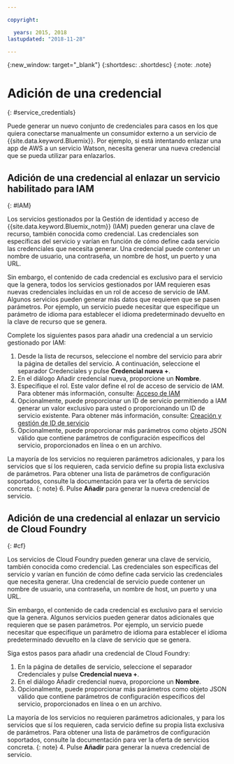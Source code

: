 ```yaml
---

copyright:

  years: 2015, 2018
lastupdated: "2018-11-28"

---
```


{:new_window: target="_blank"}
{:shortdesc: .shortdesc}
{:note: .note}


# Adición de una credencial
{: #service_credentials}

Puede generar un nuevo conjunto de credenciales para casos en los que quiera conectarse manualmente un consumidor externo a un servicio de {{site.data.keyword.Bluemix}}. Por ejemplo, si está intentando enlazar una app de AWS a un servicio Watson, necesita generar una nueva credencial que se pueda utilizar para enlazarlos.

## Adición de una credencial al enlazar un servicio habilitado para IAM
{: #IAM}

Los servicios gestionados por la Gestión de identidad y acceso de {{site.data.keyword.Bluemix_notm}} (IAM) pueden generar una clave de recurso, también conocida como credencial. Las credenciales son específicas del servicio y varían en función de cómo define cada servicio las credenciales que necesita generar. Una credencial puede contener un nombre de usuario, una contraseña, un nombre de host, un puerto y una URL.

Sin embargo, el contenido de cada credencial es exclusivo para el servicio que la genera, todos los servicios gestionados por IAM requieren esas nuevas credenciales incluidas en un rol de acceso de servicio de IAM. Algunos servicios pueden generar más datos que requieren que se pasen parámetros. Por ejemplo, un servicio puede necesitar que especifique un parámetro de idioma para establecer el idioma predeterminado devuelto en la clave de recurso que se genera.

Complete los siguientes pasos para añadir una credencial a un servicio gestionado por IAM:

1. Desde la lista de recursos, seleccione el nombre del servicio para abrir la página de detalles del servicio. A continuación, seleccione el separador Credenciales y pulse **Credencial nueva +**.
2. En el diálogo Añadir credencial nueva, proporcione un **Nombre**.
3. Especifique el rol. Este valor define el rol de acceso de servicio de IAM. Para obtener más información, consulte: [Acceso de IAM](/docs/iam/users_roles.html#userroles)
4. Opcionalmente, puede proporcionar un ID de servicio permitiendo a IAM generar un valor exclusivo para usted o proporcionando un ID de servicio existente. Para obtener más información, consulte: [Creación y gestión de ID de servicio](https://console.stage1.bluemix.net/docs/iam/serviceid.html#serviceids)
5. Opcionalmente, puede proporcionar más parámetros como objeto JSON válido que contiene parámetros de configuración específicos del servicio, proporcionados en línea o en un archivo.

  La mayoría de los servicios no requieren parámetros adicionales, y para los servicios que sí los requieren, cada servicio define su propia lista exclusiva de parámetros. Para obtener una lista de parámetros de configuración soportados, consulte la documentación para ver la oferta de servicios concreta.
  {: note}
6. Pulse **Añadir** para generar la nueva credencial de servicio.

## Adición de una credencial al enlazar un servicio de Cloud Foundry
{: #cf}

Los servicios de Cloud Foundry pueden generar una clave de servicio, también conocida como credencial. Las credenciales son específicas del servicio y varían en función de cómo define cada servicio las credenciales que necesita generar. Una credencial de servicio puede contener un nombre de usuario, una contraseña, un nombre de host, un puerto y una URL.

Sin embargo, el contenido de cada credencial es exclusivo para el servicio que la genera. Algunos servicios pueden generar datos adicionales que requieren que se pasen parámetros. Por ejemplo, un servicio puede necesitar que especifique un parámetro de idioma para establecer el idioma predeterminado devuelto en la clave de servicio que se genera.

Siga estos pasos para añadir una credencial de Cloud Foundry:

1. En la página de detalles de servicio, seleccione el separador Credenciales y pulse **Credencial nueva +**.
2. En el diálogo Añadir credencial nueva, proporcione un **Nombre**.
3. Opcionalmente, puede proporcionar más parámetros como objeto JSON válido que contiene parámetros de configuración específicos del servicio, proporcionados en línea o en un archivo.

  La mayoría de los servicios no requieren parámetros adicionales, y para los servicios que sí los requieren, cada servicio define su propia lista exclusiva de parámetros. Para obtener una lista de parámetros de configuración soportados, consulte la documentación para ver la oferta de servicios concreta.
  {: note}
4. Pulse **Añadir** para generar la nueva credencial de servicio.

